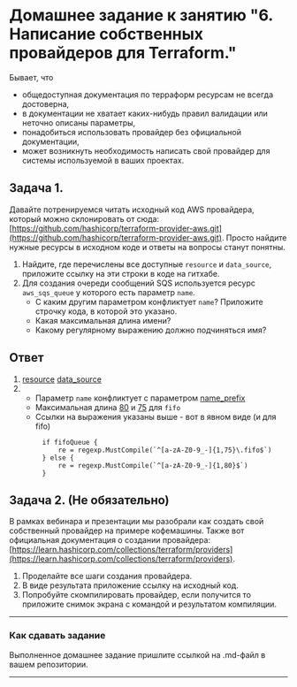 # Домашнее задание к занятию "6. Написание собственных провайдеров для Terraform."

Бывает, что 
* общедоступная документация по терраформ ресурсам не всегда достоверна,
* в документации не хватает каких-нибудь правил валидации или неточно описаны параметры,
* понадобиться использовать провайдер без официальной документации,
* может возникнуть необходимость написать свой провайдер для системы используемой в ваших проектах.   

## Задача 1. 
Давайте потренируемся читать исходный код AWS провайдера, который можно склонировать от сюда: 
[https://github.com/hashicorp/terraform-provider-aws.git](https://github.com/hashicorp/terraform-provider-aws.git).
Просто найдите нужные ресурсы в исходном коде и ответы на вопросы станут понятны.  


1. Найдите, где перечислены все доступные `resource` и `data_source`, приложите ссылку на эти строки в коде на 
гитхабе.   
2. Для создания очереди сообщений SQS используется ресурс `aws_sqs_queue` у которого есть параметр `name`. 
    * С каким другим параметром конфликтует `name`? Приложите строчку кода, в которой это указано.
    * Какая максимальная длина имени? 
    * Какому регулярному выражению должно подчиняться имя? 
	
## Ответ
1. [resource](https://github.com/hashicorp/terraform-provider-aws/blob/cfb1f8285d8571267f12749958a54749f968c3d4/internal/provider/provider.go#L944)
   [data_source](https://github.com/hashicorp/terraform-provider-aws/blob/cfb1f8285d8571267f12749958a54749f968c3d4/internal/provider/provider.go#L419)
2. * Параметр `name` конфликтует с параметром [name_prefix](https://github.com/hashicorp/terraform-provider-aws/blob/cfb1f8285d8571267f12749958a54749f968c3d4/internal/service/sqs/queue.go#L88)
   * Максимальная длина [80](https://github.com/hashicorp/terraform-provider-aws/blob/cfb1f8285d8571267f12749958a54749f968c3d4/internal/service/sqs/queue.go#L434) и [75](https://github.com/hashicorp/terraform-provider-aws/blob/cfb1f8285d8571267f12749958a54749f968c3d4/internal/service/sqs/queue.go#L432) для `fifo`
   * Ссылки на выражения указаны выше - вот в явном виде (и для fifo)
   ```
   		if fifoQueue {
			re = regexp.MustCompile(`^[a-zA-Z0-9_-]{1,75}\.fifo$`)
		} else {
			re = regexp.MustCompile(`^[a-zA-Z0-9_-]{1,80}$`)
		}
   ```
    
## Задача 2. (Не обязательно) 
В рамках вебинара и презентации мы разобрали как создать свой собственный провайдер на примере кофемашины. 
Также вот официальная документация о создании провайдера: 
[https://learn.hashicorp.com/collections/terraform/providers](https://learn.hashicorp.com/collections/terraform/providers).

1. Проделайте все шаги создания провайдера.
2. В виде результата приложение ссылку на исходный код.
3. Попробуйте скомпилировать провайдер, если получится то приложите снимок экрана с командой и результатом компиляции.   

---

### Как cдавать задание

Выполненное домашнее задание пришлите ссылкой на .md-файл в вашем репозитории.

---
